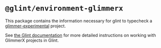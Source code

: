 # `@glint/environment-glimmerx`

This package contains the information necessary for glint to typecheck a [glimmer-experimental](https://github.com/glimmerjs/glimmer-experimental) project.

See [the Glint documentation](https://typed-ember.gitbook.io/glint/using-glint/glimmerx/installation) for more detailed instructions on working with GlimmerX projects in Glint.
